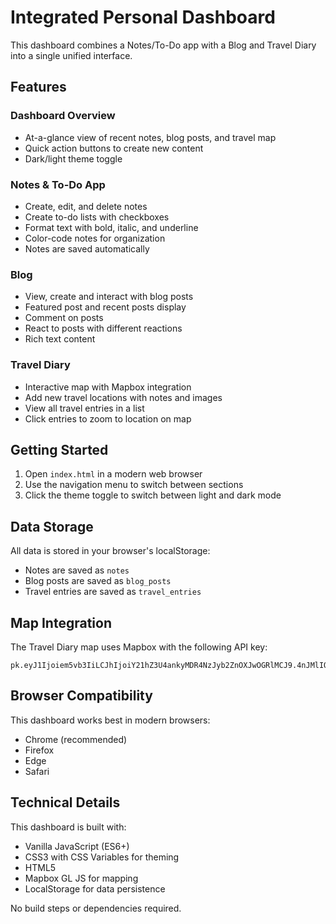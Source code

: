 # Integrated Personal Dashboard

This dashboard combines a Notes/To-Do app with a Blog and Travel Diary into a single unified interface.

## Features

### Dashboard Overview
- At-a-glance view of recent notes, blog posts, and travel map
- Quick action buttons to create new content
- Dark/light theme toggle

### Notes & To-Do App
- Create, edit, and delete notes
- Create to-do lists with checkboxes
- Format text with bold, italic, and underline
- Color-code notes for organization
- Notes are saved automatically

### Blog
- View, create and interact with blog posts
- Featured post and recent posts display
- Comment on posts
- React to posts with different reactions
- Rich text content

### Travel Diary
- Interactive map with Mapbox integration
- Add new travel locations with notes and images
- View all travel entries in a list
- Click entries to zoom to location on map

## Getting Started

1. Open `index.html` in a modern web browser
2. Use the navigation menu to switch between sections
3. Click the theme toggle to switch between light and dark mode

## Data Storage

All data is stored in your browser's localStorage:
- Notes are saved as `notes`
- Blog posts are saved as `blog_posts`
- Travel entries are saved as `travel_entries`

## Map Integration

The Travel Diary map uses Mapbox with the following API key:
```
pk.eyJ1Ijoiem5vb3IiLCJhIjoiY21hZ3U4ankyMDR4NzJyb2ZnOXJwOGRlMCJ9.4nJMlIObtEiRQmoLhFFQbw
```

## Browser Compatibility

This dashboard works best in modern browsers:
- Chrome (recommended)
- Firefox
- Edge
- Safari

## Technical Details

This dashboard is built with:
- Vanilla JavaScript (ES6+)
- CSS3 with CSS Variables for theming
- HTML5
- Mapbox GL JS for mapping
- LocalStorage for data persistence

No build steps or dependencies required.